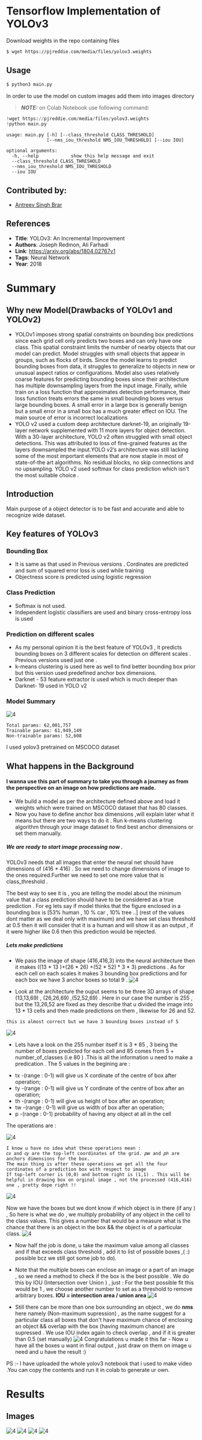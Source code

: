 # Tensorflow Implementation of YOLOv3

Download weights in the repo containing files
```bash 
$ wget https://pjreddie.com/media/files/yolov3.weights
```
## Usage
```bash
$ python3 main.py 
```
In order to use the model on custom images add them into images directory

> **_NOTE:_** on Colab Notebook use following command:
```python
!wget https://pjreddie.com/media/files/yolov3.weights
!python main.py
```
```
usage: main.py [-h] [--class_threshold CLASS_THRESHOLD]
               [--nms_iou_threshold NMS_IOU_THRESHOLD] [--iou IOU]

optional arguments:
  -h, --help            show this help message and exit
  --class_threshold CLASS_THRESHOLD
  --nms_iou_threshold NMS_IOU_THRESHOLD
  --iou IOU
```
## Contributed by:
* [Antreev Singh Brar](https://github.com/antreev-brar)
## References

* **Title**: YOLOv3: An Incremental Improvement
* **Authors**: Joseph Redmon, Ali Farhadi
* **Link**: https://arxiv.org/abs/1804.02767v1
* **Tags**: Neural Network
* **Year**: 2018

# Summary

## Why new Model(Drawbacks of YOLOv1 and YOLOv2)

* YOLOv1 imposes strong spatial constraints on bounding box predictions since each grid cell only predicts two boxes and can only have one class. This spatial constraint limits the number of nearby objects that our model can predict. Model struggles with small objects that appear in groups, such as flocks of birds. Since the model learns to predict bounding boxes from data, it struggles to generalize to objects in new or unusual aspect ratios or configurations.  Model also uses relatively coarse features for predicting bounding boxes since their architecture has multiple downsampling layers from the input image. Finally, while  train on a loss function that approximates detection performance, their loss function treats errors the same in small bounding boxes versus large bounding boxes. A small error in a large box is generally benign but a small error in a small box has a much greater effect on IOU. The main source of error is incorrect localizations
* YOLO v2 used a custom deep architecture darknet-19, an originally 19-layer network supplemented with 11 more layers for object detection. With a 30-layer architecture, YOLO v2 often struggled with small object detections. This was attributed to loss of fine-grained features as the layers downsampled the input.YOLO v2’s architecture was still lacking some of the most important elements that are now staple in most of state-of-the art algorithms. No residual blocks, no skip connections and no upsampling. YOLO v2 used softmax for class prediction which isn't the most suitable choice .
## Introduction 
Main purpose of a object detector is to be fast and accurate and able to recognize wide dataset.


## Key features of YOLOv3
### Bounding Box
 - It is same as that used in Previous versions . Cordinates are predicted and sum of squared error loss is used while training
- Objectness score is predicted using logistic regression

### Class Prediction
- Softmax is not used.
- Independent logistic classifiers are used and binary cross-entropy loss is used

### Prediction on different scales
- As my personal opinion it is the best feature of YOLOv3 , it predicts bounding boxes on 3 different scales for detection on different scales . Previous versions used just one .
- k-means clustering is used here as well to find better bounding box prior but this version used predefined anchor box dimensions.
- Darknet - 53 feature extractor is used which is much deeper than Darknet- 19 used in YOLO v2


### Model Summary
![4](./assets/architecture.png)
```
Total params: 62,001,757
Trainable params: 61,949,149
Non-trainable params: 52,608
```
I used yolov3 pretrained on MSCOCO dataset

## What happens in the Background 
#### I wanna use this part of summary to take you through a journey as from the perspective on an image on how predictions are made.
 - We build a model as per the architecture defined above and load it weights which were trained on MSCOCO dataset that has 80 classes.
 - Now you have to define anchor box dimensions ,will explain later what it means but there are two ways to do it . Run k-means clustering algorithm through your image dataset to find best anchor dimensions or set them manually.
##### We are ready to start image processing now .

YOLOv3 needs that all images that enter the neural net should have dimensions of (416 * 416) . So we need to change dimensions of image to the ones required.Further we need to set one more value that is class_threshold . 

The best way to see it is , you are telling the model about the minimum value that a class prediction should have to be considered as a true prediction . For eg lets say if model thinks that the figure enclosed in a bounding box is [53% human , 10 % car , 10% tree ..] (rest of the values dont matter as we deal only with maximum) and we have set class threshold at 0.5 then it will consider that it is a human and will show it as an output , if it were higher like 0.6 then this prediction would be rejected.


##### Lets make predictions 

- We pass the image of shape (416,416,3) into the neural architecture then it makes ((13 * 13 )+(26 * 26) +(52 * 52) * 3 * 3) predictions . As for each cell on each scales it makes 3 bounding box predictions and for each box we have 3 anchor boxes so total 9 . 
![4](./assets/box.png)

- Look at the architecture the ouput seems to be three 3D arrays of shape (13,13,69) , (26,26,69) ,(52,52,69) . Here in our case the number is 255 , but the 13,26,52 are fixed as they describe that u divided the image into 13 * 13 cells and then made predictions on them , likewise for 26 and 52.

```
this is almost correct but we have 3 bounding boxes instead of 5
```
![4](./assets/array.png)

- Lets have a look on the 255 number itself it is 3 * 85 , 3 being the number of boxes predicted for each cell and 85 comes from 5 + number_of_classes (i.e 80 ) .This is all the information u need to make a predication . The 5 values in the begining are :
* tx -(range : 0-1) will give us X cordinate of the centre of box after  operation;  
* ty -(range : 0-1) will give us Y cordinate of the centre of box after an operation;
* th -(range : 0-1) will give us height of box after an operation;
* tw -(range : 0-1) will give us width of box after an operation;
* p -(range : 0-1) probability of having any object at all in the cell


The operations are :


![4](./assets/op.png)
```
I know u have no idea what these operations mean :
𝑐𝑥 and 𝑐𝑦 are the top-left coordinates of the grid. 𝑝𝑤 and 𝑝ℎ are anchors dimensions for the box.
The main thing is after these operations we get all the four cordinates of a prediction box with respect to image 
If top-left corner is (0,0) and bottom right is (1,1) . This will be helpful in drawing box on orginal image , not the processed (416,416) one , pretty dope right !!
```
![4](./assets/opp.png)

 Now we have the boxes but we dont know if which object is in there (if any ) , So here is what we do , we multiply probability of any object in the cell to the class values. This gives a number that would be a measure what is the chance that there is an object in the box && the object is of a particular class.
![4](./assets/a.png)

- Now half the job is done, u take the maximum value among all classes and if that exceeds class threshold , add it to list of possible boxes ,( :) possible bcz we still got some job to do).

- Note that the multiple boxes can enclose an image or a part of an image , so we need a method to check if the box is the best possible . We do this by IOU (Intersection over Union ) , just :
For the best possible fit this would be 1 , we choose another number to set as a threshold to remove arbitrary boxes.
**IOU = intersection area / union area**
![4](./assets/iou.png)
- Still there can be more than one box surrounding an object , we do **nms** here namely (Non-maximum supression) , as the name suggest for a particular class all boxes that don't have maximum chance of enclosing an object && overlap with the box (having maximum chance) are supressed . We use IOU index again to check overlap , and if it is greater than 0.5 (set manually)
![4](./assets/nms.png)
Congratulations u made it this far - Now u have all the boxes u want in final output , just draw on them on image u need and u have the result :)

PS :- I have uploaded the whole yolov3 notebook that i used to make video .You can copy the contents and run it in colab to generate ur own.
# Results

## Images
![4](./assets/i0.jpg)
![4](./assets/i11.jpg)
![4](./assets/i210.jpg)
![4](./assets/i365.jpg)
